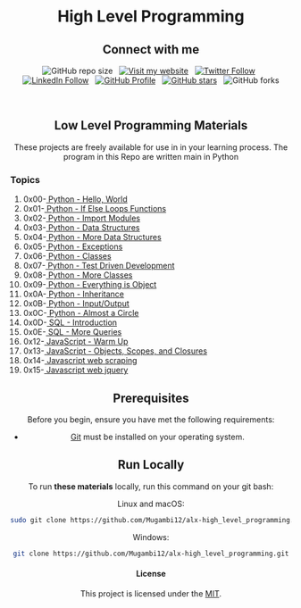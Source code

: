 <h1 align="center">High Level Programming</h1>
<h2 align="center">Connect with me</h2>

<div align="center">

  ![GitHub repo size](https://img.shields.io/github/repo-size/Mugambi12/alx-high_level_programming) &nbsp;
  [![Visit my website](https://img.shields.io/badge/Visit%20my%20website-Here-lightblue)](https://silasmugambi.pages.dev) &nbsp;
  [![Twitter Follow](https://img.shields.io/twitter/follow/Twitter?style=social)](https://twitter.com/intent/follow?screen_name=mugambimungiria) &nbsp;
  [![LinkedIn Follow](https://img.shields.io/badge/LinkedIn-Follow-blue)](https://www.linkedin.com/in/silasmugambi/) &nbsp;
  [![GitHub Profile](https://img.shields.io/github/followers/Mugambi12?style=social)](https://github.com/Mugambi12) &nbsp;
  [![GitHub stars](https://img.shields.io/github/stars/Mugambi12/alx-high_level_programming?style=social)](https://github.com/Mugambi12/alx-high_level_programming) &nbsp;
  ![GitHub forks](https://img.shields.io/github/forks/Mugambi12/alx-high_level_programming?style=social)

<br/>

  <h2 align="center">Low Level Programming Materials</h2>

  <p text-align="justify">These projects are freely available for use in in your learning process. The program in this Repo are written main in Python</p>


<h3 align="left">Topics</h3>

<ol align="left">
  <li>0x00-<a href="https://github.com/Mugambi12/alx-high_level_programming/tree/master/0x00-python-hello_world"> Python - Hello, World</a></li>
  <li>0x01-<a href="https://github.com/Mugambi12/alx-higher_level_programming/tree/main/0x01-python-if_else_loops_functions"> Python - If Else Loops Functions</a></li>
  <li>0x02-<a href="https://github.com/Mugambi12/alx-higher_level_programming/tree/main/0x02-python-import_modules"> Python - Import Modules</a></li>
  <li>0x03-<a href="https://github.com/Mugambi12/alx-higher_level_programming/tree/main/0x03-python-data_structures"> Python - Data Structures</a></li>
  <li>0x04-<a href="https://github.com/Mugambi12/alx-higher_level_programming/tree/main/0x04-python-more_data_structures"> Python - More Data Structures</a></li>
  <li>0x05-<a href="https://github.com/Mugambi12/alx-higher_level_programming/tree/main/0x05-python-exceptions"> Python - Exceptions</a></li>
  <li>0x06-<a href="https://github.com/Mugambi12/alx-higher_level_programming/tree/main/0x06-python-classes"> Python - Classes</a></li>
  <li>0x07-<a href="https://github.com/Mugambi12/alx-high_level_programming/tree/main/0x07-python-test_driven_development"> Python - Test Driven Development</a></li>
  <li>0x08-<a href="https://github.com/Mugambi12/alx-higher_level_programming/tree/main/0x08-python-more_classes"> Python - More Classes</a></li>
  <li>0x09-<a href="https://github.com/Mugambi12/alx-higher_level_programming/tree/main/0x09-python-everything_is_object"> Python - Everything is Object</a></li>
  <li>0x0A-<a href="https://github.com/Mugambi12/alx-higher_level_programming/tree/main/0x0A-python-inheritance"> Python - Inheritance</a></li>
  <li>0x0B-<a href="https://github.com/Mugambi12/alx-higher_level_programming/tree/main/0x0B-python-input_output"> Python - Input/Output</a></li>
  <li>0x0C-<a href="https://github.com/Mugambi12/alx-higher_level_programming/tree/main/0x0C-python-almost_a_circle"> Python - Almost a Circle</a></li>
  <li>0x0D-<a href="https://github.com/Mugambi12/alx-high_level_programming/tree/main/0x0D-SQL_introduction"> SQL - Introduction</a></li>
  <li>0x0E-<a href="https://github.com/Mugambi12/alx-higher_level_programming/tree/main/0x0E-SQL_more_queries"> SQL - More Queries</a></li>
  <li>0x12-<a href="https://github.com/Mugambi12/alx-higher_level_programming/tree/main/0x12-javascript-warm_up"> JavaScript - Warm Up</a></li>
  <li>0x13-<a href="https://github.com/Mugambi12/alx-higher_level_programming/tree/main/0x13-javascript_objects_scopes_closures"> JavaScript - Objects, Scopes, and Closures</a></li>
  <li>0x14-<a href="https://github.com/Mugambi12/alx-higher_level_programming/tree/main/0x14-javascript-web_scraping"> Javascript web scraping</a></li>
  <li>0x15-<a href="https://github.com/Mugambi12/alx-higher_level_programming/tree/main/0x15-javascript-web_jquery"> Javascript web jquery</a></li>
</ol>


<h2 align="center">Prerequisites</h2>

Before you begin, ensure you have met the following requirements:

* [Git](https://git-scm.com/downloads "Download Git") must be installed on your operating system.




<h2 align="center">Run Locally</h2>

To run **these materials** locally, run this command on your git bash:

Linux and macOS:

```bash
sudo git clone https://github.com/Mugambi12/alx-high_level_programming.git
```

Windows:

```bash
git clone https://github.com/Mugambi12/alx-high_level_programming.git
```


#### License

  <p>This project is licensed under the <a href="https://choosealicense.com/licenses/mit/">MIT</a>.</p>

